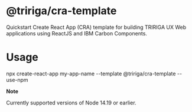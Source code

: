 # @tririga/cra-template

Quickstart Create React App (CRA) template for building TRIRIGA UX Web applications using ReactJS and IBM Carbon Components.

# Usage

npx create-react-app my-app-name --template @tririga/cra-template --use-npm

**Note**

Currently supported versions of Node 14.19 or earlier.
